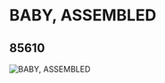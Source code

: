 # BABY, ASSEMBLED
## 85610
![BABY, ASSEMBLED](https://lc-www-live-s.legocdn.com/media/bricks/5/2/6019875.jpg)